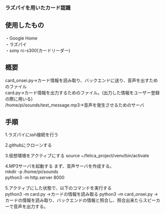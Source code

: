### ラズパイを用いたカード認識

## 使用したもの
・Google Home<br>
・ラズパイ<br>
・sony rc-s300(カードリーダー)<br>

## 概要
card_onsei.py→カード情報を読み取り、バックエンドに送り、音声を出すためのファイル<br>
card.py→カード情報を出力するためのファイル。(出力した情報をユーザー登録の際に用いる)<br>
/home/pi/sounds/test_message.mp3→音声を発生させるためのサーバ<br>

## 手順
1.ラズパイにssh接続を行う<br>

2.githubにクローンする<br>

3.仮想環境をアクティブにする
source ~/felica_project/venv/bin/activate<br>

4.MP3サーバを起動する
まず、音声サーバを作成する。<br>
mkdir -p /home/pi/sounds<br>
python3 -m http.server 8000　<br>

5.アクティブにした状態で、以下のコマンドを実行する<br>
python3 -m card.py →カードの情報を読み取る
python3 -m card_onsei.py →カードの情報を読み取り、バックエンドの情報と照合し、照合出来たらスピーカーで音声を出力する。<br>
